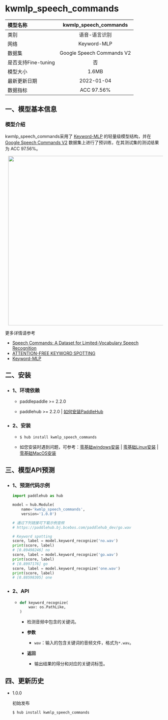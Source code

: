 # kwmlp_speech_commands

|模型名称|kwmlp_speech_commands|
| :--- | :---: |
|类别|语音-语言识别|
|网络|Keyword-MLP|
|数据集|Google Speech Commands V2|
|是否支持Fine-tuning|否|
|模型大小|1.6MB|
|最新更新日期|2022-01-04|
|数据指标|ACC 97.56%|

## 一、模型基本信息

### 模型介绍

kwmlp_speech_commands采用了 [Keyword-MLP](https://arxiv.org/pdf/2110.07749v1.pdf) 的轻量级模型结构，并在 [Google Speech Commands V2](https://arxiv.org/abs/1804.03209) 数据集上进行了预训练，在其测试集的测试结果为 ACC 97.56%。

<p align="center">
<img src="https://d3i71xaburhd42.cloudfront.net/fa690a97f76ba119ca08fb02fa524a546c47f031/2-Figure1-1.png" hspace='10' height="550"/> <br />
</p>


更多详情请参考
- [Speech Commands: A Dataset for Limited-Vocabulary Speech Recognition](https://arxiv.org/abs/1804.03209)
- [ATTENTION-FREE KEYWORD SPOTTING](https://arxiv.org/pdf/2110.07749v1.pdf)
- [Keyword-MLP](https://github.com/AI-Research-BD/Keyword-MLP)


## 二、安装

- ### 1、环境依赖

  - paddlepaddle >= 2.2.0

  - paddlehub >= 2.2.0    | [如何安装PaddleHub](../../../../docs/docs_ch/get_start/installation.rst)

- ### 2、安装

  - ```shell
    $ hub install kwmlp_speech_commands
    ```
  - 如您安装时遇到问题，可参考：[零基础windows安装](../../../../docs/docs_ch/get_start/windows_quickstart.md)
 | [零基础Linux安装](../../../../docs/docs_ch/get_start/linux_quickstart.md) | [零基础MacOS安装](../../../../docs/docs_ch/get_start/mac_quickstart.md)


## 三、模型API预测  

- ### 1、预测代码示例

    ```python
    import paddlehub as hub

    model = hub.Module(
        name='kwmlp_speech_commands',
        version='1.0.0')

    # 通过下列链接可下载示例音频
    # https://paddlehub.bj.bcebos.com/paddlehub_dev/go.wav

    # Keyword spotting
    score, label = model.keyword_recognize('no.wav')
    print(score, label)
    # [0.89498246] no
    score, label = model.keyword_recognize('go.wav')
    print(score, label)
    # [0.8997176] go
    score, label = model.keyword_recognize('one.wav')
    print(score, label)
    # [0.88598305] one
    ```

- ### 2、API
  - ```python
    def keyword_recognize(
        wav: os.PathLike,
    )
    ```
    - 检测音频中包含的关键词。

    - **参数**

      - `wav`：输入的包含关键词的音频文件，格式为`*.wav`。

    - **返回**

      - 输出结果的得分和对应的关键词标签。


## 四、更新历史

* 1.0.0

  初始发布

  ```shell
  $ hub install kwmlp_speech_commands
  ```
